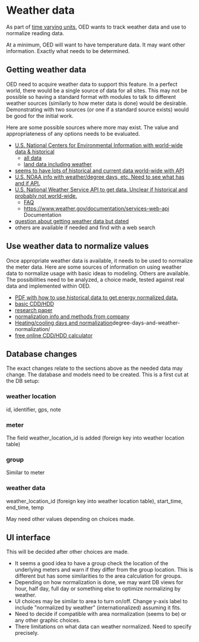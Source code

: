 # Weather data

As part of [time varying units](../unitVaryTime/conversionsVaryTime.md), OED wants to track weather data and use to normalize reading data.

At a minimum, OED will want to have temperature data. It may want other information. Exactly what needs to be determined.

## Getting weather data

OED need to acquire weather data to support this feature. In a perfect world, there would be a single source of data for all sites. This may not be possible so having a standard format with modules to talk to different weather sources (similarly to how meter data is done) would be desirable. Demonstrating with two sources (or one if a standard source exists) would be good for the initial work.

Here are some possible sources where more may exist. The value and appropriateness of any options needs to be evaluated.

- [U.S. National Centers for Environmental Information with world-wide data & historical](https://www.ncei.noaa.gov/about-us)
  - [all data](https://www.ncei.noaa.gov/services/world-data-system)
  - [land data including weather](https://www.ncei.noaa.gov/products/land-based-station)
- [seems to have lots of historical and current data world-wide with API](https://open-meteo.com/en/docs/historical-weather-api)
- [U.S. NOAA info with weather/degree days, etc. Need to see what has and if API.](https://www.ncdc.noaa.gov/cdo-web/)
- [U.S. National Weather Service API to get data. Unclear if historical and probably not world-wide.](https://www.weather.gov/documentation/services-web-api)
  - [FAQ](https://weather-gov.github.io/api/general-faqs)
  - https://www.weather.gov/documentation/services-web-api Documentation
- [question about getting weather data but dated](https://opendata.stackexchange.com/questions/7578/historical-weather-forecast-api)
- others are available if needed and find with a web search

## Use weather data to normalize values

Once appropriate weather data is available, it needs to be used to normalize the meter data. Here are some sources of information on using weather data to normalize usage with basic ideas to modeling. Others are available. The possibilities need to be analyzed, a choice made, tested against real data and implemented within OED.

- [PDF with how to use historical data to get energy normalized data.](https://www.energystar.gov/sites/default/files/tools/Climate_and_Weather_2020_508.pdf)
- [basic CDD/HDD](https://medium.com/builtrix/how-to-calculate-weather-normalized-energy-consumption-55acacad50ea)
- [research paper](https://buildingenergyscore.energy.gov/resources/download?key=publications%2Fweather_normalization.pdf)
- [normalization info and methods from company](https://www.energylens.com/articles/degree-days)
- [Heating/cooling days and normalization](https://energyforums.net/energy-concepts/)degree-days-and-weather-normalization/ 
- [free online CDD/HDD calculator](https://www.energystar.gov/buildings/tools-and-resources/degree_days_calculator)

## Database changes

The exact changes relate to the sections above as the needed data may change. The database and models need to be created. This is a first cut at the DB setup:

### weather location

id, identifier, gps, note

### meter

The field weather_location_id is added (foreign key into weather location table)

### group

Similar to meter

### weather data

weather_location_id (foreign key into weather location table), start_time, end_time, temp

May need other values depending on choices made.

## UI interface

This will be decided after other choices are made.

- It seems a good idea to have a group check the location of the underlying meters and warn if they differ from the group location. This is different but has some similarities to the area calculation for groups.
- Depending on how normalization is done, we may want DB views for hour, half day, full day or something else to optimize normalizing by weather.
- UI choices may be similar to area to turn on/off. Change y-axis label to include "normalized by weather" (internationalized) assuming it fits.
- Need to decide if compatible with area normalization (seems to be) or any other graphic choices.
- There limitations on what data can weather normalized. Need to specify precisely.
